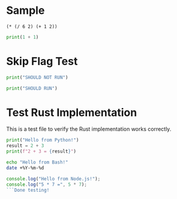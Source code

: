 # Sample

```racket
(* (/ 6 2) (+ 1 2))
```

```python
print(1 + 1)
```
# Skip Flag Test

```python -nr
print("SHOULD NOT RUN")
```

```python
print("SHOULD RUN")
```
# Test Rust Implementation

This is a test file to verify the Rust implementation works correctly.

```python
print("Hello from Python!")
result = 2 + 3
print(f"2 + 3 = {result}")
```

```bash
echo "Hello from Bash!"
date +%Y-%m-%d
```

```javascript
console.log("Hello from Node.js!");
console.log("5 * 7 =", 5 * 7);
```Done testing!